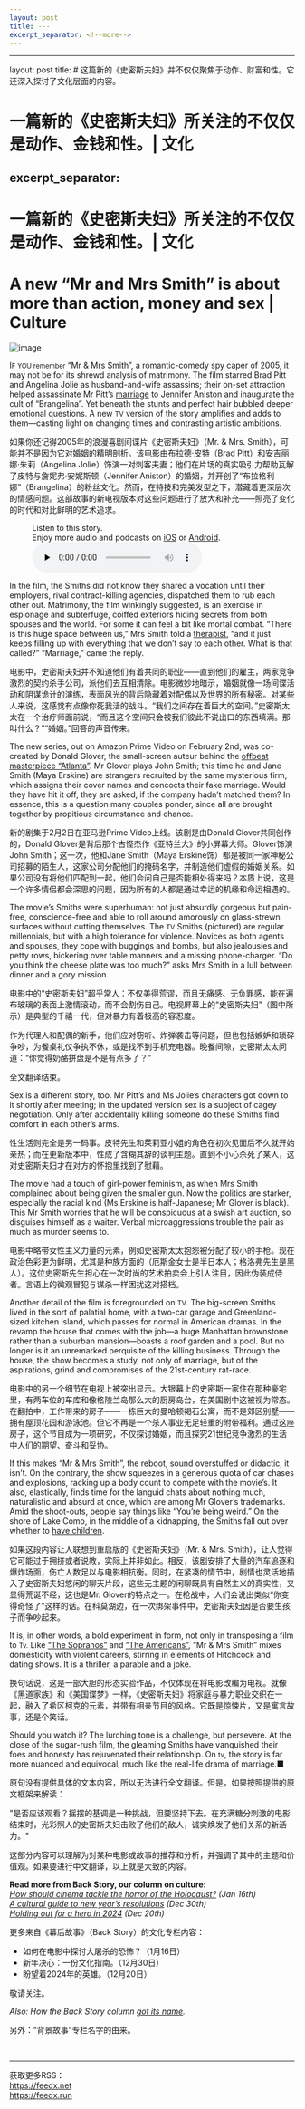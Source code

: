 ```yaml
---
layout: post
title: ---
excerpt_separator: <!--more-->
---
```



<!--more-->

---
layout: post
title: # 这篇新的《史密斯夫妇》并不仅仅聚焦于动作、财富和性。它还深入探讨了文化层面的内容。


# 一篇新的《史密斯夫妇》所关注的不仅仅是动作、金钱和性。| 文化
excerpt_separator: <!--more-->
---


<!--more-->

# 一篇新的《史密斯夫妇》所关注的不仅仅是动作、金钱和性。| 文化


# A new “Mr and Mrs Smith” is about more than action, money and sex | Culture

![image](https://images.weserv.nl/?url=www.economist.com/img/b/1280/720/90/media-assets/image/20240203_CUP004.jpg)

<div></div><p><span>I</span><small>F YOU remember</small> “Mr &amp; Mrs Smith”, a romantic-comedy spy caper of 2005, it may not be for its shrewd analysis of matrimony. The film starred Brad Pitt and Angelina Jolie as husband-and-wife assassins; their on-set attraction helped assassinate Mr Pitt’s <a href="https://www.economist.com/international/2022/01/22/divorce-in-the-rich-world-is-getting-less-nasty">marriage</a> to Jennifer Aniston and inaugurate the cult of “Brangelina”. Yet beneath the stunts and perfect hair bubbled deeper emotional questions. A new <small>TV</small> version of the story amplifies and adds to them—casting light on changing times and contrasting artistic ambitions.</p>

如果你还记得2005年的浪漫喜剧间谍片《史密斯夫妇》（Mr. & Mrs. Smith），可能并不是因为它对婚姻的精明剖析。该电影由布拉德·皮特（Brad Pitt）和安吉丽娜·朱莉（Angelina Jolie）饰演一对刺客夫妻；他们在片场的真实吸引力帮助瓦解了皮特与詹妮弗·安妮斯顿（Jennifer Aniston）的婚姻，并开创了“布拉格利娜”（Brangelina）的粉丝文化。然而，在特技和完美发型之下，潜藏着更深层次的情感问题。这部故事的新电视版本对这些问题进行了放大和补充——照亮了变化的时代和对比鲜明的艺术追求。


<div><figure><div><figcaption>Listen to this story.</figcaption> <span>Enjoy more audio and podcasts on<!-- --> <a href="https://www.economist.comhttps://economist-app.onelink.me/d2eC/bed1b25" id="audio-ios-cta" rel="noreferrer" target="_blank">iOS</a> <!-- -->or<!-- --> <a href="https://www.economist.comhttps://economist-app.onelink.me/d2eC/7f3c199" id="audio-android-cta" rel="noreferrer" target="_blank">Android</a>.</span></div><audio controls="" id="audio-player" preload="none" src="https://www.economist.com/media-assets/audio/092%20Culture%20-%20Back%20Story-cdb6cb6365394d7ab7bee7cd16f657c9.mp3" title="A new “Mr and Mrs Smith” is about more than action, money and sex"><p>Your browser does not support the &lt;audio&gt; element.</p></audio><div><div></div></div></figure></div><p>In the film, the Smiths did not know they shared a vocation until their employers, rival contract-killing agencies, dispatched them to rub each other out. Matrimony, the film winkingly suggested, is an exercise in espionage and subterfuge, coiffed exteriors hiding secrets from both spouses and the world. For some it can feel a bit like mortal combat. “There is this huge space between us,” Mrs Smith told a <a href="https://www.economist.com/culture/2023/01/31/a-wave-of-films-and-television-shows-is-exploring-psychotherapy">therapist</a>, “and it just keeps filling up with everything that we don’t say to each other. What is that called?” “Marriage,” came the reply.</p>

电影中，史密斯夫妇并不知道他们有着共同的职业——直到他们的雇主，两家竞争激烈的契约杀手公司，派他们去互相清除。电影微妙地暗示，婚姻就像一场间谍活动和阴谋诡计的演练，表面风光的背后隐藏着对配偶以及世界的所有秘密。对某些人来说，这感觉有点像你死我活的战斗。“我们之间存在着巨大的空间。”史密斯太太在一个治疗师面前说，“而且这个空间只会被我们彼此不说出口的东西填满。那叫什么？”“婚姻。”回答的声音传来。


<p>The new series, out on Amazon Prime Video on February 2nd, was co-created by Donald Glover, the small-screen auteur behind the <a href="https://www.economist.com/culture/2022/04/16/atlanta-matches-method-with-message-to-sensational-effect">offbeat masterpiece “Atlanta”</a>. Mr Glover plays John Smith; this time he and Jane Smith (Maya Erskine) are strangers recruited by the same mysterious firm, which assigns their cover names and concocts their fake marriage. Would they have hit it off, they are asked, if the company hadn’t matched them? In essence, this is a question many couples ponder, since all are brought together by propitious circumstance and chance.</p>

新的剧集于2月2日在亚马逊Prime Video上线。该剧是由Donald Glover共同创作的，Donald Glover是背后那个古怪杰作《亚特兰大》的小屏幕大师。Glover饰演John Smith；这一次，他和Jane Smith（Maya Erskine饰）都是被同一家神秘公司招募的陌生人，这家公司分配他们的掩码名字，并制造他们虚假的婚姻关系。如果公司没有将他们匹配到一起，他们会问自己是否能相处得来吗？本质上说，这是一个许多情侣都会深思的问题，因为所有的人都是通过幸运的机缘和命运相遇的。


<div><div><div id="econ-1"></div></div></div><p>The movie’s Smiths were superhuman: not just absurdly gorgeous but pain-free, conscience-free and able to roll around amorously on glass-strewn surfaces without cutting themselves. The <small>TV</small> Smiths (pictured) are regular millennials, but with a high tolerance for violence. Novices as both agents and spouses, they cope with buggings and bombs, but also jealousies and petty rows, bickering over table manners and a missing phone-charger. “Do you think the cheese plate was too much?” asks Mrs Smith in a lull between dinner and a gory mission.</p>

电影中的“史密斯夫妇”超乎常人：不仅美得荒谬，而且无痛感、无负罪感，能在遍布玻璃的表面上激情滚动，而不会割伤自己。电视屏幕上的“史密斯夫妇”（图中所示）是典型的千禧一代，但对暴力有着极高的容忍度。

作为代理人和配偶的新手，他们应对窃听、炸弹袭击等问题，但也包括嫉妒和琐碎争吵，为餐桌礼仪争执不休，或是找不到手机充电器。晚餐间隙，史密斯太太问道：“你觉得奶酪拼盘是不是有点多了？”

全文翻译结束。


<p>Sex is a different story, too. Mr Pitt’s and Ms Jolie’s characters got down to it shortly after meeting; in the updated version sex is a subject of cagey negotiation. Only after accidentally killing someone do these Smiths find comfort in each other’s arms.</p>

性生活则完全是另一码事。皮特先生和茱莉亚小姐的角色在初次见面后不久就开始亲热；而在更新版本中，性成了含糊其辞的谈判主题。直到不小心杀死了某人，这对史密斯夫妇才在对方的怀抱里找到了慰藉。


<p>The movie had a touch of girl-power feminism, as when Mrs Smith complained about being given the smaller gun. Now the politics are starker, especially the racial kind (Ms Erskine is half-Japanese; Mr Glover is black). This Mr Smith worries that he will be conspicuous at a swish art auction, so disguises himself as a waiter. Verbal microaggressions trouble the pair as much as murder seems to.</p>

电影中略带女性主义力量的元素，例如史密斯太太抱怨被分配了较小的手枪。现在政治色彩更为鲜明，尤其是种族方面的（厄斯金女士是半日本人；格洛弗先生是黑人）。这位史密斯先生担心在一次时尚的艺术拍卖会上引人注目，因此伪装成侍者。言语上的微观冒犯与谋杀一样困扰这对搭档。


<p>Another detail of the film is foregrounded on <small>TV</small>. The big-screen Smiths lived in the sort of palatial home, with a two-car garage and Greenland-sized kitchen island, which passes for normal in American dramas. In the revamp the house that comes with the job—a huge Manhattan brownstone rather than a suburban mansion—boasts a roof garden and a pool. But no longer is it an unremarked perquisite of the killing business. Through the house, the show becomes a study, not only of marriage, but of the aspirations, grind and compromises of the 21st-century rat-race.</p>

电影中的另一个细节在电视上被突出显示。大银幕上的史密斯一家住在那种豪宅里，有两车位的车库和像格陵兰岛那么大的厨房岛台，在美国剧中这被视为常态。在翻拍中，工作带来的房子——一栋巨大的曼哈顿褐石公寓，而不是郊区别墅——拥有屋顶花园和游泳池。但它不再是一个杀人事业无足轻重的附带福利。通过这座房子，这个节目成为一项研究，不仅探讨婚姻，而且探究21世纪竞争激烈的生活中人们的期望、奋斗和妥协。


<div><div><div id="econ-2"></div></div></div><p>If this makes “Mr &amp; Mrs Smith”, the reboot, sound overstuffed or didactic, it isn’t. On the contrary, the show squeezes in a generous quota of car chases and explosions, racking up a body count to compete with the movie’s. It also, elastically, finds time for the languid chats about nothing much, naturalistic and absurd at once, which are among Mr Glover’s trademarks. Amid the shoot-outs, people say things like “You’re being weird.” On the shore of Lake Como, in the middle of a kidnapping, the Smiths fall out over whether to <a href="https://www.economist.com/interactive/graphic-detail/2024/01/30/how-motherhood-hurts-careers">have children</a>.</p>

如果这段内容让人联想到重启版的《史密斯夫妇》（Mr. & Mrs. Smith），让人觉得它可能过于拥挤或者说教，实际上并非如此。相反，该剧安排了大量的汽车追逐和爆炸场面，伤亡人数足以与电影相抗衡。同时，在紧凑的情节中，剧情也灵活地插入了史密斯夫妇悠闲的聊天片段，这些无主题的闲聊既具有自然主义的真实性，又显得荒诞不经，这也是Mr. Glover的特点之一。在枪战中，人们会说出类似“你变得奇怪了”这样的话。在科莫湖边，在一次绑架事件中，史密斯夫妇因是否要生孩子而争吵起来。


<p>It is, in other words, a bold experiment in form, not only in transposing a film to <small>Tv.</small> Like <a href="https://www.economist.com/culture/2024/01/09/the-sopranos-offered-a-dark-distortion-of-the-american-dream">“The Sopranos”</a> and <a href="https://www.economist.com/books-and-arts/2018/06/30/the-death-of-the-archetypal-russian-villain">“The Americans”</a>, “Mr &amp; Mrs Smith” mixes domesticity with violent careers, stirring in elements of Hitchcock and dating shows. It is a thriller, a parable and a joke.</p>

换句话说，这是一部大胆的形态实验作品，不仅体现在将电影改编为电视。就像《黑道家族》和《美国谍梦》一样，《史密斯夫妇》将家庭与暴力职业交织在一起，融入了希区柯克的元素，并带有相亲节目的风格。它既是惊悚片，又是寓言故事，还是个笑话。


<p>Should you watch it? The lurching tone is a challenge, but persevere. At the close of the sugar-rush film, the gleaming Smiths have vanquished their foes and honesty has rejuvenated their relationship. On <small>tv</small>, the story is far more nuanced and equivocal, much like the real-life drama of marriage.<span>■</span></p>

原句没有提供具体的文本内容，所以无法进行全文翻译。但是，如果按照提供的原文框架来解读：

"是否应该观看？摇摆的基调是一种挑战，但要坚持下去。在充满糖分刺激的电影结束时，光彩照人的史密斯夫妇击败了他们的敌人，诚实焕发了他们关系的新活力。"

这部分内容可以理解为对某种电影或故事的推荐和分析，并强调了其中的主题和价值观。如果要进行中文翻译，以上就是大致的内容。


<p><b>Read more from Back Story, our column on culture:</b><br/><i><a href="https://www.economist.com/culture/2024/01/16/how-should-cinema-tackle-the-horror-of-the-holocaust">How should cinema tackle the horror of the Holocaust?</a> (Jan 16th)</i><br/><i><a href="https://www.economist.com/culture/2023/12/30/a-cultural-guide-to-new-years-resolutions">A cultural guide to new year’s resolutions</a> (Dec 30th)</i><br/><i><a href="https://www.economist.com/culture/2023/12/20/holding-out-for-a-hero-in-2024">Holding out for a hero in 2024</a> (Dec 20th)</i></p>

更多来自《幕后故事》（Back Story）的文化专栏内容：

- 如何在电影中探讨大屠杀的恐怖？（1月16日）
- 新年决心：一份文化指南。（12月30日）
- 盼望着2024年的英雄。（12月20日）

敬请关注。


<p><i>Also: How the Back Story column <a href="https://www.economist.com/culture/2021/08/20/the-back-story-of-back-story">got its name</a>.</i></p>

另外：“背景故事”专栏名字的由来。


<br/><hr/><div>获取更多RSS：<br/><a href="https://feedx.net" style="color: orange;" target="_blank">https://feedx.net</a> <br/><a href="https://feedx.run" style="color: orange;" target="_blank">https://feedx.run</a><br/></div>